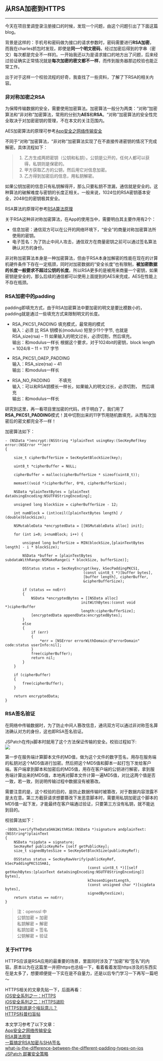 从RSA加密到HTTPS
---  
---  
今天在项目里调登录注册接口的时候，发现一个问题，由这个问题引出了下面这篇blog。  

背景是这样的：手机号和密码做为接口的请求参数时，密码需要进行**RSA加密**，而我在charles抓包时发现，即使是**同一个明文密码**，经过加密后得到的字串（密文）每次都是完全不一样的。一开始我还以为是请求接口的地方出了问题，后来经过验证确实正常情况就是**每次加密的密文都不一样**，而传到服务器那边校验也能正常工作。  

出于对于这样一个校验流程的好奇，我查找了一些资料，了解了下RSA的相关内容。  

### 非对称加密之RSA  
为保障传输数据的安全，需要使用加密算法。加密算法一般分为两类：“对称”加密算法和“非对称”加密算法，常用的分别为**AES**和**RSA**。“对称”加密算法的安全性完全取决于对加密密钥的管理，不在本文的关注范围内。

AES加密算法的原理可参考[App安全之网络传输安全](http://mrpeak.cn/blog/encrypt/)  

不同于“对称”加密算法，“非对称”加密算法实现了在不直接传递密钥的情况下完成解密。具体流程如下：

>1. 乙方生成两把密钥（公钥和私钥）。公钥是公开的，任何人都可以获得，私钥则是保密的。
>2. 甲方获取乙方的公钥，然后用它对信息加密。
>3. 乙方得到加密后的信息，用私钥解密。

如果公钥加密的信息只有私钥解得开，那么只要私钥不泄漏，通信就是安全的。这种算法的破解难度与密钥的长度正相关。一般来说，1024位的RSA密钥基本安全，2048位的密钥极其安全。

RSA算法的原理可参考[RSA算法原理](http://www.ruanyifeng.com/blog/2013/06/rsa_algorithm_part_one.html)

关于RSA这种非对称加密算法，在App的使用当中，需要明白其主要作用有2个：

- 信息加密：通信双方可以在公开的网络环境下，“安全”的商量对称加密算法所使用的密钥。
- 电子签名：为了防止中间人攻击，通信双方在商量密钥之前可以通过签名算法确认对方的身份。

非对称加密算法本身是一种加密算法，但由于RSA本身加解密的性能在现在的计算机硬件条件下存在一定瓶颈，同时对加密数据的“安全长度”也有限制，**被加密数据的长度一般要求不超过公钥的长度**。所以RSA更多的是被用来商量一个密钥，如果密钥是安全的，那么后续的通信都可以使用上面提到的AES来完成，AES在性能上不存在瓶颈。

### RSA加密中的padding
padding即填充方式，由于RSA加密算法中要加密的明文是要比模数小的，padding就是通过一些填充方式来限制明文的长度。

- RSA_PKCS1_PADDING 填充模式，最常用的模式  
输入：必须 比 RSA 钥模长(modulus) 短至少11个字节, 也就是　RSA_size(rsa) – 11 如果输入的明文过长，必须切割，然后填充。  
输出：和modulus一样长
根据这个要求，对于1024bit的密钥，block length = 1024/8 – 11 = 117 字节

- RSA_PKCS1_OAEP_PADDING  
输入：RSA_size(rsa) – 41  
输出：和modulus一样长

- RSA_NO_PADDING　　不填充  
输入：可以和RSA钥模长一样长，如果输入的明文过长，必须切割，　然后填充  
输出：和modulus一样长  

研究到这里，再一看项目里加密的代码，终于明白了，我们用了**RSA_PKCS1_PADDING**模式！其中切割出来的11字节用随机数填充，从而每次加密后的密文都完全不一样！  

加密算法如下：  

    - (NSData *)encrypt:(NSString *)plainText usingKey:(SecKeyRef)key error:(NSError **)err
    {

        size_t cipherBufferSize = SecKeyGetBlockSize(key);

        uint8_t *cipherBuffer = NULL;

        cipherBuffer = malloc(cipherBufferSize * sizeof(uint8_t));

        memset((void *)cipherBuffer, 0*0, cipherBufferSize);

        NSData *plainTextBytes = [plainText dataUsingEncoding:NSUTF8StringEncoding];

        unsigned long blockSize = cipherBufferSize - 12;

        int numBlock = (int)ceil([plainTextBytes length] / (double)blockSize);

        NSMutableData *encryptedData = [[NSMutableData alloc] init];

        for (int i=0; i<numBlock; i++) {

            unsigned long bufferSize = MIN(blockSize,[plainTextBytes length] - i * blockSize);

            NSData *buffer = [plainTextBytes subdataWithRange:NSMakeRange(i * blockSize, bufferSize)];

            OSStatus status = SecKeyEncrypt(key, kSecPaddingPKCS1,
                                        (const uint8_t *)[buffer bytes],
                                        [buffer length], cipherBuffer,
                                        &cipherBufferSize);

            if (status == noErr)
            {
                NSData *encryptedBytes = [[NSData alloc]
                                       initWithBytes:(const void *)cipherBuffer
                                       length:cipherBufferSize];
                [encryptedData appendData:encryptedBytes];
            }
            else
            {
                if (err)
                {
                    *err = [NSError errorWithDomain:@"errorDomain" code:status userInfo:nil];
                }
                free(cipherBuffer);
                return nil;
            }
        }

        if (cipherBuffer)
        {
            free(cipherBuffer);
        }

        return encryptedData;
    }


### RSA签名验证  
在网络中传输数据时，为了防止中间人篡改信息，通讯双方可以通过非对称签名算法确认对方的身份，这也即RSA签名验证。  

JSPatch在传js脚本时就用了这个方法保证传输的安全。校验过程如下:  
![  ](https://github.com/simonleo/devlog/blob/master/sources/JSPatchSecurity.png?raw=true)  

第一步在服务端计算脚本文件的MD值，做为这个文件的数字签名，用存在服务端的私钥对这个MD5值进行加密。然后把这个MD5值和脚本一起打包下发给客户端。客户端拿到脚本和加密后的MD5值，用存在客户端的公钥进行解密，拿到服务端计算出来的MD5值，本地再对脚本文件计算一遍MD5值，对比这两个值是否一致，若一致，则说明传输过程中数据没有被篡改。  

需要注意的是，这个校验的目的，是防止数据传输时被篡改，对于数据内容泄露不是太在意。第三方截获请求想要篡改下发恶意脚本时，需要用私钥加密这个脚本的MD5值一起下发，才能最终在客户端通过验证，只要第三方没有私钥，就不能达到目的。

校验算法如下：  

    -(BOOL)verifyTheDataSHA1WithRSA:(NSData *)signature andplainText:(NSString*)plainText
    {
        NSData *sigdata = signature;
        SecKeyRef publicKeyRef= [self getPublicKey];
        size_t signedBytesSize = SecKeyGetBlockSize(publicKeyRef);

        OSStatus status = SecKeyRawVerify(publicKeyRef, kSecPaddingPKCS1SHA1,
                                          (const uint8_t *)[[self getHashBytes:[plainText dataUsingEncoding:NSUTF8StringEncoding]] bytes],
                                          kChosenDigestLength,
                                          (const unsigned char *)[sigdata bytes],
                                          signedBytesSize);
        return status == noErr;
    }  

>注：openssl 中  
>公钥加密 = 加密  
>私钥解密 = 解密  
>私钥加密 = 签名  
>公钥解密 = 验证  

### 关于HTTPS  
HTTPS应该是RSA应用的最重要的场景，里面同时涉及了“加密”和“签名”的内容。原本以为在这篇里一并把https也总结一下，看着看着发现https涉及的东西实在是太多了，想要顺便提一下实在是不自量力，还是以后专门学习一下再写一篇吧～  

HTTPS相关的文章先贴一下，后面再看：  
[iOS安全系列之一：HTTPS](http://www.oncenote.com/2014/10/21/Security-1-HTTPS/)  
[iOS安全系列之二：HTTPS进阶](http://www.oncenote.com/2015/09/16/Security-2-HTTPS2/)  
[HTTPS到底是个啥玩意儿？](https://mp.weixin.qq.com/s?__biz=MzA3MDExNzcyNA==&mid=402053009&idx=1&sn=ea531fc21a07d33f8a0408e5206c60f3)  
[HTTPS科普扫盲帖](https://segmentfault.com/a/1190000004523659?f=tt&hmsr=toutiao.io&utm_medium=toutiao.io&utm_source=toutiao.io)

本文学习参考了以下文章：  
[App安全之网络传输安全](http://mrpeak.cn/blog/encrypt/)  
[RSA算法原理](http://www.ruanyifeng.com/blog/2013/06/rsa_algorithm_part_one.html)  
[一篇搞定RSA加密与SHA签名](http://www.kgc.cn/bbs/post/29886.shtml)  
[what-is-the-difference-between-the-different-padding-types-on-ios](http://stackoverflow.com/questions/5054036/what-is-the-difference-between-the-different-padding-types-on-ios)  
[JSPatch 部署安全策略](http://blog.cnbang.net/tech/2879/)

